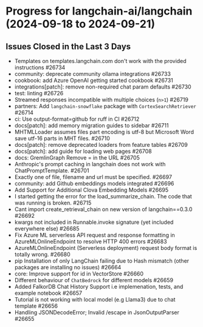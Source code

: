 # Progress for langchain-ai/langchain (2024-09-18 to 2024-09-21)


## Issues Closed in the Last 3 Days
- Templates on templates.langchain.com don't work with the provided instructions #26734
- community: deprecate community ollama integrations #26733
- cookbook: add Azure OpenAI getting started cookbook #26731
- integrations[patch]: remove non-required chat param defaults #26730
- test: linting #26726
- Streamed responses incompatible with multiple choices (`n>1`) #26719
- partners: Add `langchain-snowflake` package with `CortexSearchRetriever` #26714
- ci: Use output-format=github for ruff in CI #26712
- docs[patch]: add memory migration guides to sidebar #26711
- MHTMLLoader assumes files part encoding is utf-8 but Microsoft Word save  utf-16 parts in MHT files. #26710
- docs[patch]: remove deprecated loaders from feature tables #26709
- docs[patch]: add guide for loading web pages #26708
- docs: GremlinGraph Remove = in the URL #26705
- Anthropic's prompt caching in langchain does not work with ChatPromptTemplate. #26701
- Exactly one of file, filename and url must be specified. #26697
- community: add Github embeddings models integrated #26696
- Add Support for Additional Clova Embedding Models #26695
- I started getting the error for the load_summarize_chain. The code that was running is broken.  #26715
- Cant import create_retrieval_chain on new version of langchain==0.3.0 #26692
- kwargs not included in Runnable.invoke signature (yet included everywhere else) #26685
- Fix Azure ML serverless API request and response formatting in AzureMLOnlineEndpoint to resolve HTTP 400 errors #26683
- AzureMLOnlineEndpoint (Serverless deployment) request body format is totally wrong. #26680
- pip Installation of only LangChain failing due to Hash mismatch (other packages are installing no issues)  #26664
- core: Improve support for id in VectorStore #26660
- Different behaviour of `ChatBedrock` for different models #26659
- Added FalkorDB Chat History Support i.e implemenation, tests, and example notebook #26657
- Tutorial is not working with local model (e.g Llama3) due to chat template  #26656
- Handling JSONDecodeError; Invalid /escape in JsonOutputParser #26655
